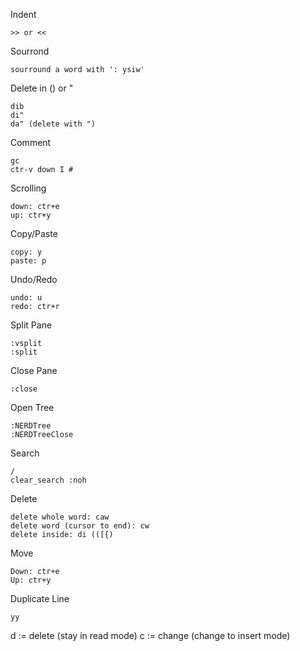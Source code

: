 Indent
```
>> or <<
```

Sourrond
```
sourround a word with ': ysiw'
```

Delete in () or "
```
dib
di"
da" (delete with ")
```

Comment
```
gc
ctr-v down I #
```

Scrolling

```
down: ctr+e
up: ctr+y
```

Copy/Paste

```
copy: y
paste: p
```

Undo/Redo
```
undo: u
redo: ctr+r
```

Split Pane
```
:vsplit
:split
```

Close Pane
```
:close
```

Open Tree
```
:NERDTree
:NERDTreeClose
```

Search
```
/
clear_search :noh
```

Delete
```
delete whole word: caw
delete word (cursor to end): cw
delete inside: di (([{)
```

Move
```
Down: ctr+e
Up: ctr+y
```

Duplicate Line
```
yy
```

d := delete (stay in read mode)
c := change (change to insert mode)
